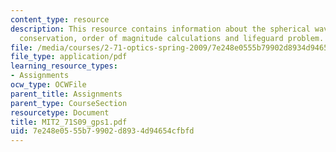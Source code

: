 ```yaml
---
content_type: resource
description: This resource contains information about the spherical waves and energy
  conservation, order of magnitude calculations and lifeguard problem.
file: /media/courses/2-71-optics-spring-2009/7e248e0555b79902d8934d94654cfbfd_MIT2_71S09_gps1.pdf
file_type: application/pdf
learning_resource_types:
- Assignments
ocw_type: OCWFile
parent_title: Assignments
parent_type: CourseSection
resourcetype: Document
title: MIT2_71S09_gps1.pdf
uid: 7e248e05-55b7-9902-d893-4d94654cfbfd
---
```

